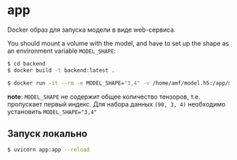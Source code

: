 # app

Docker образ для запуска модели в виде web-сервиса.

You should mount a volume with the model, and have to set up the shape as an environment variable `MODEL_SHAPE`:
```sh
$ cd backend
$ docker build -t backend:latest .

$ docker run -it --rm -e MODEL_SHAPE="3,4" -v /home/amf/model.h5:/app/model.h5 -p 8080:8080 backend:latest
```
**note**: `MODEL_SHAPE` не содержит общее количество тензоров, т.е. пропускает первый индекс. Для набора данных `(90, 3, 4)` необходимо установить `MODEL_SHAPE="3,4"`

## Запуск локально
```sh
$ uvicorn app:app --reload
```